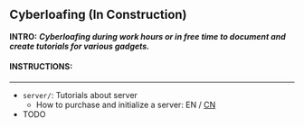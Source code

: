 ## Cyberloafing (In Construction)

**INTRO:** ***Cyberloafing during work hours or in free time to document and create tutorials for various gadgets.***

#### INSTRUCTIONS:

---

- `server/`: Tutorials about server
  - How to purchase and initialize a server: EN / [CN](./server/服务器购买与配置.pdf)
- TODO
